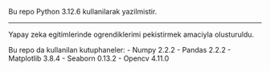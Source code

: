 Bu repo Python 3.12.6 kullanilarak yazilmistir. 
<hr>

Yapay zeka egitimlerinde ogrendiklerimi pekistirmek amaciyla olusturuldu.
<p>                                 </p>
Bu repo da kullanilan kutuphaneler:
- Numpy 2.2.2
- Pandas 2.2.2
- Matplotlib 3.8.4
- Seaborn 0.13.2
- Opencv 4.11.0
